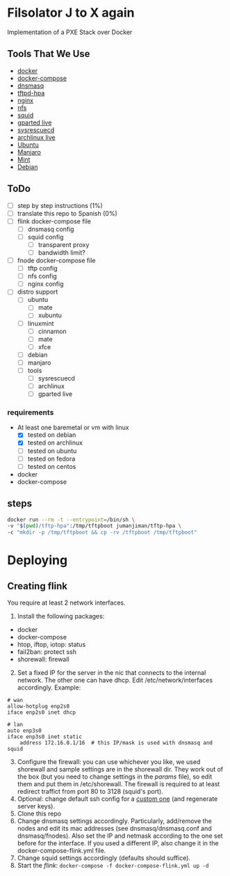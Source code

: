 # Filsolator J to X again

Implementation of a PXE Stack over Docker 

## Tools That We Use

 -  [docker](https://docker.com/)
 -  [docker-compose](https://docs.docker.com/compose/)
 -  [dnsmasq](http://www.thekelleys.org.uk/dnsmasq/doc.html)
 -  [tftpd-hpa](http://www.chschneider.eu/linux/server/tftpd-hpa.shtml)
 -  [nginx](https://nginx.org/)
 -  [nfs](https://en.wikipedia.org/wiki/Network_File_System)
 -  [squid](http://www.squid-cache.org/)
 -  [gparted live](https://gparted.org/livecd.php)
 -  [sysrescuecd](http://www.system-rescue-cd.org/) <!-- boot over pxe? -->
 -  [archlinux live](https://www.archlinux.org/)
 -  [Ubuntu](https://ubuntu.com/)
 -  [Manjaro](https://manjaro.org/)
 -  [Mint](https://www.linuxmint.com/)
 -  [Debian](https://www.debian.org/)

## ToDo

 -  [ ] step by step instructions (1%)
 -  [ ] translate this repo to Spanish (0%)
 -  [ ] flink docker-compose file
   -  [ ] dnsmasq config
   -  [ ] squid config
      -  [ ] transparent proxy
      -  [ ] bandwidth limit?
 -  [ ] fnode docker-compose file
   -  [ ] tftp config
   -  [ ] nfs config
   -  [ ] nginx config
 - [ ] distro support
   -  [ ] ubuntu
      -  [ ] mate
      -  [ ] xubuntu
   -  [ ] linuxmint
      -  [ ] cinnamon
      -  [ ] mate
      -  [ ] xfce
   -  [ ] debian
   -  [ ] manjaro
   -  [ ] tools
      -  [ ] sysrescuecd
      -  [ ] archlinux
      -  [ ] gparted live

### requirements

 -  At least one baremetal or vm with linux
    -  [x] tested on debian
    -  [x] tested on archlinux
    -  [ ] tested on ubuntu
    -  [ ] tested on fedora
    -  [ ] tested on centos
 -  docker
 -  docker-compose
   
## steps

```bash
docker run --rm -t --entrypoint=/bin/sh \
-v "$(pwd)/tftp-hpa":/tmp/tftpboot jumanjiman/tftp-hpa \
-c "mkdir -p /tmp/tftpboot && cp -rv /tftpboot /tmp/tftpboot"
```

# Deploying

## Creating flink

You require at least 2 network interfaces.

1. Install the following packages:
  * docker
  * docker-compose
  * htop, iftop, iotop: status
  * fail2ban: protect ssh
  * shorewall: firewall

2. Set a fixed IP for the server in the nic that connects to the internal network. The other one can have dhcp. Edit /etc/network/interfaces accordingly. Example:

```
# wan
allow-hotplug enp2s0
iface enp2s0 inet dhcp

# lan
auto enp3s0
iface enp3s0 inet static
	address 172.16.0.1/16  # this IP/mask is used with dnsmasq and squid
```

3. Configure the firewall: you can use whichever you like, we used shorewall and sample settings are in the shorewall dir. They work out of the box (but you need to change settings in the *params* file), so edit them and put them in /etc/shorewall. The firewall is required to at least redirect traffict from port 80 to 3128 (squid's port).
4. Optional: change default ssh config for a [custom one](https://gist.github.com/HacKanCuBa/fe3653d4fe4eed35e41dcc9a380499c2) (and regenerate server keys).
5. Clone this repo
6. Change dnsmasq settings accordingly. Particularly, add/remove the nodes and edit its mac addresses (see dnsmasq/dnsmasq.conf and dnsmasq/fnodes). Also set the IP and netmask according to the one set before for the interface. If you used a different IP, also change it in the docker-compose-flink.yml file.
7. Change squid settings accordingly (defaults should suffice).
8. Start the *flink*: `docker-compose -f docker-compose-flink.yml up -d`

